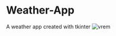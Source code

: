 # Weather-App
A weather app created with tkinter
![vrem](https://user-images.githubusercontent.com/69869262/133890576-49c8ec1d-24fc-4ba8-a279-015cb7952647.png)
